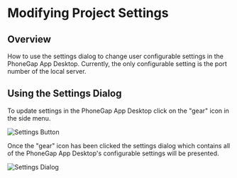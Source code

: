 # Modifying Project Settings

## Overview

How to use the settings dialog to change user configurable settings in the PhoneGap App Desktop. Currently, the only configurable setting is the port number of the local server.

## Using the Settings Dialog

To update settings in the PhoneGap App Desktop click on the "gear" icon in the side menu.

![Settings Button](https://raw.github.com/phonegap/phonegap-app-desktop/master/docs-assets/settings/docs-settings-button.png)

Once the "gear" icon has been clicked the settings dialog which contains all of the PhoneGap App Desktop's configurable settings will be presented.

![Settings Dialog](https://raw.github.com/phonegap/phonegap-app-desktop/master/docs-assets/settings/docs-settings-dialog.png)